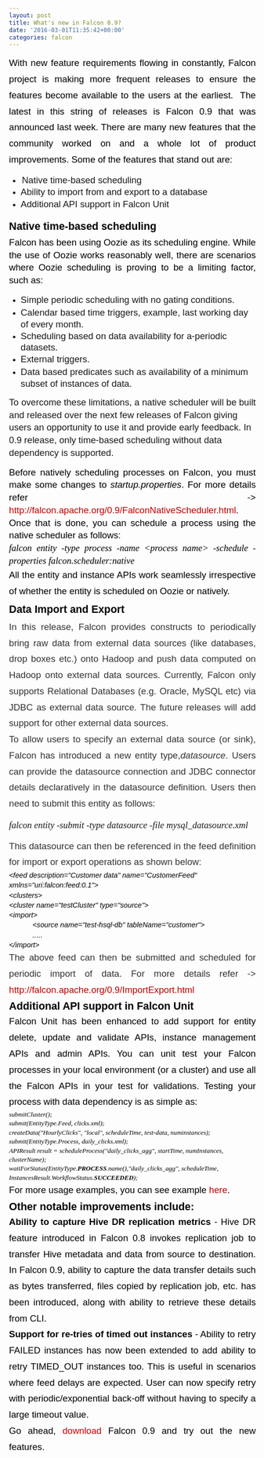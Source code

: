 ```yaml
---
layout: post
title: What's new in Falcon 0.9?
date: '2016-03-01T11:35:42+00:00'
categories: falcon
---
```

<p style="line-height: 1.755; margin-top: 0pt; margin-bottom: 0pt; text-align: justify;" dir="ltr"><span style="font-size: 18.6667px; font-family: Arial; color: #000000; font-weight: 400; font-style: normal; font-variant: normal; text-decoration: none; vertical-align: baseline; white-space: pre-wrap; background-color: transparent;">With new feature requirements flowing in constantly, Falcon project is making more frequent releases to ensure the features become available to the users at the earliest. &nbsp;The latest in this string of releases is Falcon 0.9 that was announced last week. There are many new features that the community worked on and a whole lot of product improvements. Some of the features that stand out are:</span></p> 
  <p style="font-family: Verdana; font-size: 13.3333px; line-height: 1.38; margin-top: 0pt; margin-bottom: 0pt; display: inline ! important; background-color: transparent;" dir="ltr"> </p> 
  <ul> 
    <li><span style="font-size: 9.33333px; font-family: &quot;Times New Roman&quot;; vertical-align: baseline; white-space: pre-wrap; background-color: transparent;"> </span><span style="font-size: 18.6667px; font-family: Arial; vertical-align: baseline; white-space: pre-wrap; background-color: transparent;">Native time-based scheduling</span></li> 
    <li><span style="font-family: Arial; font-size: 18.6667px; line-height: 1.38; white-space: pre-wrap; background-color: transparent;">Ability to import from and export to a database</span></li> 
    <li><span style="font-family: Arial; font-size: 18.6667px; line-height: 1.38; white-space: pre-wrap; background-color: transparent;">Additional API support in Falcon Unit</span></li> 
  </ul> 
  <p> </p> 
  <p style="font-family: Verdana; font-size: 13.3333px; line-height: 1.38; margin-top: 0pt; margin-bottom: 0pt; background-color: transparent;" dir="ltr"><span style="font-size: 18.6667px; font-family: Arial; vertical-align: baseline; white-space: pre-wrap; background-color: transparent;"></span></p> 
  <h1 style="line-height: 1.77187; margin-top: 2pt; margin-bottom: 0pt; margin-right: 16pt; text-align: justify;" dir="ltr"><span style="font-size: 21.3333px; font-family: Arial; color: #000000; font-weight: 700; font-style: normal; font-variant: normal; text-decoration: none; vertical-align: baseline; white-space: pre-wrap; background-color: transparent;">Native time-based scheduling</span></h1> 
  <p style="line-height: 1.38; margin-top: 0pt; margin-bottom: 0pt; text-align: justify;" dir="ltr"><span style="font-size: 18.6667px; font-family: Arial; color: #000000; font-weight: 400; font-style: normal; font-variant: normal; text-decoration: none; vertical-align: baseline; white-space: pre-wrap; background-color: transparent;">Falcon has been using Oozie as its scheduling engine. While the use of Oozie works reasonably well, there are scenarios where Oozie scheduling is proving to be a limiting factor, such as:</span></p> 
  <p style="line-height: 1.38; margin-top: 0pt; margin-bottom: 0pt; text-align: justify;" dir="ltr"> </p> 
  <ul> 
    <li><span style="font-family: Arial; font-size: 18.6667px; line-height: 1.38; white-space: pre-wrap; background-color: transparent;">Simple periodic scheduling with no gating conditions.</span></li> 
    <li><span style="font-family: Arial; font-size: 18.6667px; line-height: 1.38; white-space: pre-wrap; background-color: transparent;">Calendar based time triggers, example, last working day of every month.</span></li> 
    <li><span style="font-family: Arial; font-size: 18.6667px; line-height: 1.38; white-space: pre-wrap; background-color: transparent;">Scheduling based on data avail</span><span style="font-family: Arial; font-size: 18.6667px; line-height: 1.38; white-space: pre-wrap; background-color: transparent;">ability for a-periodic datasets.</span></li> 
    <li><span style="font-family: Arial; font-size: 18.6667px; line-height: 1.38; white-space: pre-wrap; background-color: transparent;">External triggers.</span></li> 
    <li><span style="font-family: Arial; font-size: 18.6667px; line-height: 1.38; white-space: pre-wrap; background-color: transparent;">Data based predicates such as availability of a minimum subset of instances of data.</span></li> 
  </ul> 
  <p> <span style="font-family: Arial; font-size: 18.6667px; white-space: pre-wrap; line-height: 1.38; text-align: justify; background-color: transparent;">To overcome these limitations, a native scheduler will be built and released over the next few releases of Falcon giving users an opportunity to use it and provide early feedback. In 0.9 release, only time-based scheduling without data dependency is supported.</span></p> 
  <p style="line-height: 1.38; margin-top: 0pt; margin-bottom: 0pt; text-align: justify;" dir="ltr"><span style="font-size: 18.6667px; font-family: Arial; color: #000000; font-weight: 400; font-style: normal; font-variant: normal; text-decoration: none; vertical-align: baseline; white-space: pre-wrap; background-color: transparent;">Before natively scheduling processes on Falcon, you must make some changes to </span><span style="font-size: 18.6667px; font-family: Arial; color: #000000; font-weight: 400; font-style: italic; font-variant: normal; text-decoration: none; vertical-align: baseline; white-space: pre-wrap; background-color: transparent;">startup.properties</span><span style="font-size: 18.6667px; font-family: Arial; color: #000000; font-weight: 400; font-style: normal; font-variant: normal; text-decoration: none; vertical-align: baseline; white-space: pre-wrap; background-color: transparent;">. For more details refer -&gt; </span><a style="text-decoration: none;" href="http://falcon.apache.org/0.9/FalconNativeScheduler.html"><span style="font-size: 18.6667px; font-family: Arial; color: #bb0000; font-weight: 400; font-style: normal; font-variant: normal; text-decoration: none; vertical-align: baseline; white-space: pre-wrap; background-color: transparent;">http://falcon.apache.org/0.9/FalconNativeScheduler.html</span></a><span style="font-size: 18.6667px; font-family: Arial; color: #000000; font-weight: 400; font-style: normal; font-variant: normal; text-decoration: none; vertical-align: baseline; white-space: pre-wrap; background-color: transparent;">. Once that is done, you can schedule a process using the native scheduler as follows:</span></p> 
  <p style="line-height: 1.38; margin-top: 0pt; margin-bottom: 0pt; text-align: justify;" dir="ltr"><span style="font-size: 18.6667px; font-family: Verdana; color: #000000; font-weight: 400; font-style: italic; font-variant: normal; text-decoration: none; vertical-align: baseline; white-space: pre-wrap; background-color: transparent;">falcon entity -type process -name &lt;process name&gt; -schedule -properties falcon.scheduler:native</span></p> 
  <p style="line-height: 1.755; margin-top: 0pt; margin-bottom: 0pt; text-align: justify;" dir="ltr"><span style="font-size: 18.6667px; font-family: Arial; color: #000000; font-weight: 400; font-style: normal; font-variant: normal; text-decoration: none; vertical-align: baseline; white-space: pre-wrap; background-color: transparent;">All the entity and instance APIs work seamlessly irrespective of whether the entity is scheduled on Oozie or natively.</span></p> 
  <h1 style="line-height: 1.77187; margin-top: 2pt; margin-bottom: 0pt; margin-right: 16pt; text-align: justify;" dir="ltr"><span style="font-size: 21.3333px; font-family: Arial; color: #000000; font-weight: 700; font-style: normal; font-variant: normal; text-decoration: none; vertical-align: baseline; white-space: pre-wrap; background-color: transparent;">Data Import and Export</span></h1> 
  <p style="line-height: 1.755; margin-top: 0pt; margin-bottom: 0pt; text-align: justify;" dir="ltr"><span style="font-size: 18.6667px; font-family: Arial; color: #333333; font-weight: 400; font-style: normal; font-variant: normal; text-decoration: none; vertical-align: baseline; white-space: pre-wrap; background-color: transparent;">In this release, Falcon provides constructs to periodically bring raw data from external data sources (like databases, drop boxes etc.) onto Hadoop and push data computed on Hadoop onto external data sources. Currently, Falcon only supports Relational Databases (e.g. Oracle, MySQL etc) via JDBC as external data source. The future releases will add support for other external data sources.</span></p> 
  <p style="line-height: 1.755; margin-top: 0pt; margin-bottom: 0pt; text-align: justify;" dir="ltr"><span style="font-size: 18.6667px; font-family: Arial; color: #333333; font-weight: 400; font-style: normal; font-variant: normal; text-decoration: none; vertical-align: baseline; white-space: pre-wrap; background-color: transparent;">To allow users to specify an external data source (or sink), Falcon has introduced a new entity type,</span><span style="font-size: 18.6667px; font-family: Arial; color: #333333; font-weight: 400; font-style: italic; font-variant: normal; text-decoration: none; vertical-align: baseline; white-space: pre-wrap; background-color: transparent;">datasource</span><span style="font-size: 18.6667px; font-family: Arial; color: #333333; font-weight: 400; font-style: normal; font-variant: normal; text-decoration: none; vertical-align: baseline; white-space: pre-wrap; background-color: transparent;">. Users can provide the datasource connection and JDBC connector details declaratively in the datasource definition. Users then need to submit this entity as follows:</span></p> 
  <p><span style="font-family: Verdana; font-size: 18.6667px; font-style: italic; line-height: 25.76px; text-align: justify; white-space: pre-wrap;">falcon entity -submit -type datasource -file mysql_datasource.xml</span></p> 
  <p style="line-height: 1.755; margin-top: 0pt; margin-bottom: 0pt; text-align: justify;" dir="ltr"><span style="font-size: 18.6667px; font-family: Arial; color: #333333; font-weight: 400; font-style: normal; font-variant: normal; text-decoration: none; vertical-align: baseline; white-space: pre-wrap; background-color: transparent;">This datasource can then be referenced in the feed definition for import or export operations as shown below:</span></p> 
  <p style="line-height: 1.38; margin-top: 0pt; margin-bottom: 0pt;" dir="ltr"><span style="font-size: 14.6667px; font-family: Arial; color: #000000; font-weight: 400; font-variant: normal; text-decoration: none; vertical-align: baseline; white-space: pre-wrap; background-color: transparent;"><i>&lt;feed description=&quot;Customer data&quot; name=&quot;CustomerFeed&quot; xmlns=&quot;uri:falcon:feed:0.1&quot;&gt;</i></span></p> 
  <p style="line-height: 1.38; margin-top: 0pt; margin-bottom: 0pt;" dir="ltr"><span style="font-size: 14.6667px; font-family: Arial; color: #000000; font-weight: 400; font-variant: normal; text-decoration: none; vertical-align: baseline; white-space: pre-wrap; background-color: transparent;"><i>&lt;clusters&gt;</i></span></p> 
  <p style="line-height: 1.38; margin-top: 0pt; margin-bottom: 0pt;" dir="ltr"><i><span style="font-size: 14.6667px; font-family: Arial; color: #000000; font-weight: 400; font-variant: normal; text-decoration: none; vertical-align: baseline; white-space: pre-wrap; background-color: transparent;">&lt;cluster name=&quot;testCluster&quot; type=&quot;source&quot;&gt;</span><span style="font-size: 14.6667px; font-family: Arial; color: #000000; font-weight: 400; font-variant: normal; text-decoration: none; vertical-align: baseline; white-space: pre-wrap; background-color: transparent;"><br class="kix-line-break" /></span><span style="font-size: 14.6667px; font-family: Arial; color: #000000; font-weight: 400; font-variant: normal; text-decoration: none; vertical-align: baseline; white-space: pre-wrap; background-color: transparent;">&lt;import&gt;</span></i></p> 
  <p style="line-height: 1.38; margin-top: 0pt; margin-bottom: 0pt; text-indent: 36pt;" dir="ltr"><span style="font-size: 14.6667px; font-family: Arial; color: #000000; font-weight: 400; font-variant: normal; text-decoration: none; vertical-align: baseline; white-space: pre-wrap; background-color: transparent;"><i>&lt;source name=&quot;test-hsql-db&quot; tableName=&quot;customer&quot;&gt;</i></span></p> 
  <p style="line-height: 1.38; margin-top: 0pt; margin-bottom: 0pt; text-indent: 36pt;" dir="ltr"><i><span style="font-size: 14.6667px; font-family: Arial; color: #000000; font-weight: 400; font-variant: normal; text-decoration: none; vertical-align: baseline; white-space: pre-wrap; background-color: transparent;"></span><span style="font-size: 14.6667px; font-family: Arial; color: #000000; font-weight: 400; font-variant: normal; text-decoration: none; vertical-align: baseline; white-space: pre-wrap; background-color: transparent;">.....</span></i></p> 
  <p style="line-height: 1.38; margin-top: 0pt; margin-bottom: 0pt;" dir="ltr"><span style="font-size: 14.6667px; font-family: Arial; color: #000000; font-weight: 400; font-variant: normal; text-decoration: none; vertical-align: baseline; white-space: pre-wrap; background-color: transparent;"><i>&lt;/import&gt;</i></span></p> 
  <p style="line-height: 1.755; margin-top: 0pt; margin-bottom: 0pt; text-align: justify;" dir="ltr"><span style="font-size: 18.6667px; font-family: Arial; color: #333333; font-weight: 400; font-style: normal; font-variant: normal; text-decoration: none; vertical-align: baseline; white-space: pre-wrap; background-color: transparent;">The above feed can then be submitted and scheduled for periodic import of data. For more details refer -&gt; </span><a style="text-decoration: none;" href="http://falcon.apache.org/0.9/ImportExport.html"><span style="font-size: 18.6667px; font-family: Arial; color: #bb0000; font-weight: 400; font-style: normal; font-variant: normal; text-decoration: none; vertical-align: baseline; white-space: pre-wrap; background-color: transparent;">http://falcon.apache.org/0.9/ImportExport.html</span></a></p> 
  <h1 style="line-height: 1.38; margin-top: 2pt; margin-bottom: 0pt; margin-right: 16pt;" dir="ltr"><span style="font-size: 21.3333px; font-family: Arial; color: #000000; font-weight: 700; font-style: normal; font-variant: normal; text-decoration: none; vertical-align: baseline; white-space: pre-wrap; background-color: transparent;">Additional API support in Falcon Unit</span></h1> 
  <p style="line-height: 1.755; margin-top: 0pt; margin-bottom: 0pt; text-align: justify;" dir="ltr"><span style="font-size: 18.6667px; font-family: Arial; color: #000000; font-weight: 400; font-style: normal; font-variant: normal; text-decoration: none; vertical-align: baseline; white-space: pre-wrap; background-color: transparent;">Falcon Unit has been enhanced to add support for entity delete, update and validate APIs, instance management APIs and admin APIs. You can unit test your Falcon processes in your local environment (or a cluster) and use all the Falcon APIs in your test for validations. Testing your process with data dependency is as simple as:</span></p> 
  <p style="line-height: 1.38; margin-top: 0pt; margin-bottom: 0pt;" dir="ltr"><span style="font-size: 13.3333px; font-family: Verdana; color: #000000; font-weight: 400; font-style: italic; font-variant: normal; text-decoration: none; vertical-align: baseline; white-space: pre-wrap; background-color: transparent;">submitCluster();</span></p> 
  <p style="line-height: 1.38; margin-top: 0pt; margin-bottom: 0pt;" dir="ltr"><span style="font-size: 13.3333px; font-family: Verdana; color: #000000; font-weight: 400; font-style: italic; font-variant: normal; text-decoration: none; vertical-align: baseline; white-space: pre-wrap; background-color: transparent;">submit(EntityType.Feed, clicks.xml);</span></p> 
  <p style="line-height: 1.38; margin-top: 0pt; margin-bottom: 0pt;" dir="ltr"><span style="font-size: 13.3333px; font-family: Verdana; color: #000000; font-weight: 400; font-style: italic; font-variant: normal; text-decoration: none; vertical-align: baseline; white-space: pre-wrap; background-color: transparent;">createData(&quot;HourlyClicks&quot;, &quot;local&quot;, scheduleTime, test-data, numinstances);</span></p> 
  <p style="line-height: 1.38; margin-top: 0pt; margin-bottom: 0pt;" dir="ltr"><span style="font-size: 13.3333px; font-family: Verdana; color: #000000; font-weight: 400; font-style: italic; font-variant: normal; text-decoration: none; vertical-align: baseline; white-space: pre-wrap; background-color: transparent;">submit(EntityType.Process, daily_clicks.xml);</span></p> 
  <p style="line-height: 1.38; margin-top: 0pt; margin-bottom: 0pt;" dir="ltr"><span style="font-size: 13.3333px; font-family: Verdana; color: #000000; font-weight: 400; font-style: italic; font-variant: normal; text-decoration: none; vertical-align: baseline; white-space: pre-wrap; background-color: transparent;">APIResult result = scheduleProcess(&quot;daily_clicks_agg&quot;, startTime, numInstances, clusterName);</span></p> 
  <p style="line-height: 1.38; margin-top: 0pt; margin-bottom: 0pt;" dir="ltr"><span style="font-size: 13.3333px; font-family: Verdana; color: #000000; font-weight: 400; font-style: italic; font-variant: normal; text-decoration: none; vertical-align: baseline; white-space: pre-wrap; background-color: transparent;">waitForStatus(EntityType.</span><span style="font-size: 13.3333px; font-family: Verdana; color: #000000; font-weight: 700; font-style: italic; font-variant: normal; text-decoration: none; vertical-align: baseline; white-space: pre-wrap; background-color: transparent;">PROCESS</span><span style="font-size: 13.3333px; font-family: Verdana; color: #000000; font-weight: 400; font-style: italic; font-variant: normal; text-decoration: none; vertical-align: baseline; white-space: pre-wrap; background-color: transparent;">.name(),&quot;daily_clicks_agg&quot;, scheduleTime, InstancesResult.WorkflowStatus.</span><span style="font-size: 13.3333px; font-family: Verdana; color: #000000; font-weight: 700; font-style: italic; font-variant: normal; text-decoration: none; vertical-align: baseline; white-space: pre-wrap; background-color: transparent;">SUCCEEDED</span><span style="font-size: 13.3333px; font-family: Verdana; color: #000000; font-weight: 400; font-style: italic; font-variant: normal; text-decoration: none; vertical-align: baseline; white-space: pre-wrap; background-color: transparent;">);</span></p> 
  <p style="line-height: 1.755; margin-top: 0pt; margin-bottom: 0pt;" dir="ltr"><span style="font-size: 18.6667px; font-family: Arial; color: #000000; font-weight: 400; font-style: normal; font-variant: normal; text-decoration: none; vertical-align: baseline; white-space: pre-wrap; background-color: transparent;">For more usage examples, you can see example </span><a style="text-decoration: none;" href="https://github.com/apache/falcon/blob/master/unit/src/test/java/org/apache/falcon/unit/TestFalconUnit.java"><span style="font-size: 18.6667px; font-family: Arial; color: #bb0000; font-weight: 400; font-style: normal; font-variant: normal; text-decoration: none; vertical-align: baseline; white-space: pre-wrap; background-color: transparent;">here</span></a><span style="font-size: 18.6667px; font-family: Arial; color: #000000; font-weight: 400; font-style: normal; font-variant: normal; text-decoration: none; vertical-align: baseline; white-space: pre-wrap; background-color: transparent;">.</span></p> 
  <h1 style="line-height: 1.38; margin-top: 2pt; margin-bottom: 0pt; margin-right: 16pt;" dir="ltr"><span style="font-size: 21.3333px; font-family: Arial; color: #000000; font-weight: 700; font-style: normal; font-variant: normal; text-decoration: none; vertical-align: baseline; white-space: pre-wrap; background-color: transparent;">Other notable improvements include:</span></h1> 
  <p style="line-height: 1.755; margin-top: 0pt; margin-bottom: 0pt; text-align: justify;" dir="ltr"><span style="font-size: 18.6667px; font-family: Arial; color: #000000; font-weight: 700; font-style: normal; font-variant: normal; text-decoration: none; vertical-align: baseline; white-space: pre-wrap; background-color: transparent;">Ability to capture Hive DR replication metrics</span><span style="font-size: 18.6667px; font-family: Arial; color: #000000; font-weight: 400; font-style: normal; font-variant: normal; text-decoration: none; vertical-align: baseline; white-space: pre-wrap; background-color: transparent;"> - Hive DR feature introduced in Falcon 0.8 invokes replication job to transfer Hive metadata and data from source to destination. In Falcon 0.9, ability to capture the data transfer details such as bytes transferred, files copied by replication job, etc. has been introduced, along with ability to retrieve these details from CLI.</span></p> 
  <p style="line-height: 1.755; margin-top: 0pt; margin-bottom: 0pt; text-align: justify;" dir="ltr"><span style="font-size: 18.6667px; font-family: Arial; color: #000000; font-weight: 700; font-style: normal; font-variant: normal; text-decoration: none; vertical-align: baseline; white-space: pre-wrap; background-color: transparent;">Support for re-tries of timed out instances</span><span style="font-size: 18.6667px; font-family: Arial; color: #000000; font-weight: 400; font-style: normal; font-variant: normal; text-decoration: none; vertical-align: baseline; white-space: pre-wrap; background-color: transparent;"> - Ability to retry FAILED instances has now been extended to add ability to retry TIMED_OUT instances too. This is useful in scenarios where feed delays are expected. User can now specify retry with periodic/exponential back-off without having to specify a large timeout value.</span></p> 
  <p style="line-height: 1.755; margin-top: 0pt; margin-bottom: 0pt; text-align: justify;" dir="ltr"><span style="font-size: 18.6667px; font-family: Arial; color: #000000; font-weight: 400; font-style: normal; font-variant: normal; text-decoration: none; vertical-align: baseline; white-space: pre-wrap; background-color: transparent;">Go ahead, </span><a style="text-decoration: none;" href="http://www.apache.org/dyn/closer.lua/falcon/0.9"><span style="font-size: 18.6667px; font-family: Arial; color: #bb0000; font-weight: 400; font-style: normal; font-variant: normal; text-decoration: none; vertical-align: baseline; white-space: pre-wrap; background-color: transparent;">download</span></a><span style="font-size: 18.6667px; font-family: Arial; color: #000000; font-weight: 400; font-style: normal; font-variant: normal; text-decoration: none; vertical-align: baseline; white-space: pre-wrap; background-color: transparent;"> Falcon 0.9 and try out the new features.</span></p> 
  <p> </p> 
  <p> </p> 
  <p> </p> 
  <p> </p>
